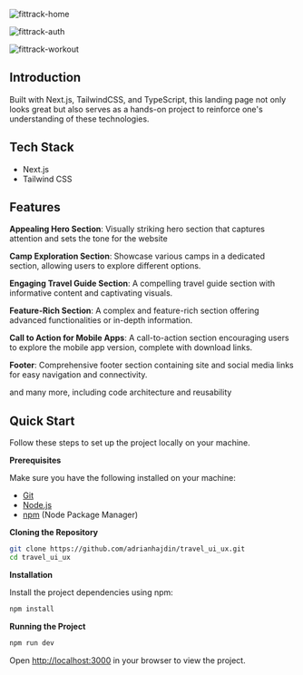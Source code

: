 ![fittrack-home](https://github.com/user-attachments/assets/21006a74-53fd-4c27-8158-e8f81cc2d5ed)

![fittrack-auth](https://github.com/user-attachments/assets/6f868c92-cf48-444a-a020-04f1ceb5fc30)

![fittrack-workout](https://github.com/user-attachments/assets/d774e99a-6aa3-45e4-8cb3-b38ec9c23278)

## <a name="introduction"> Introduction</a>

Built with Next.js, TailwindCSS, and TypeScript, this landing page not only looks great but also serves as a hands-on project to reinforce one's understanding of these technologies.

## <a name="tech-stack"> Tech Stack</a>

- Next.js
- Tailwind CSS

## <a name="features"> Features</a>

 **Appealing Hero Section**: Visually striking hero section that captures attention and sets the tone for the website

 **Camp Exploration Section**: Showcase various camps in a dedicated section, allowing users to explore different options.

 **Engaging Travel Guide Section**: A compelling travel guide section with informative content and captivating visuals.

 **Feature-Rich Section**: A complex and feature-rich section offering advanced functionalities or in-depth information.

 **Call to Action for Mobile Apps**: A call-to-action section encouraging users to explore the mobile app version, complete with download links.

 **Footer**: Comprehensive footer section containing site and social media links for easy navigation and connectivity.

and many more, including code architecture and reusability 

## <a name="quick-start"> Quick Start</a>

Follow these steps to set up the project locally on your machine.

**Prerequisites**

Make sure you have the following installed on your machine:

- [Git](https://git-scm.com/)
- [Node.js](https://nodejs.org/en)
- [npm](https://www.npmjs.com/) (Node Package Manager)

**Cloning the Repository**

```bash
git clone https://github.com/adrianhajdin/travel_ui_ux.git
cd travel_ui_ux
```

**Installation**

Install the project dependencies using npm:

```bash
npm install
```

**Running the Project**

```bash
npm run dev
```

Open [http://localhost:3000](http://localhost:3000) in your browser to view the project.
